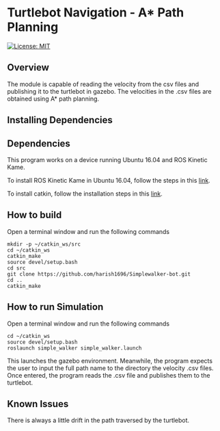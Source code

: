 # Turtlebot Navigation - A* Path Planning
[![License: MIT](https://img.shields.io/badge/License-MIT-yellow.svg)](https://opensource.org/licenses/MIT)

## Overview
The module is capable of reading the velocity from the csv files and publishing it to the turtlebot in gazebo. The velocities in the .csv files are obtained using A* path planning.

## Installing Dependencies
## Dependencies
This program works on a device running Ubuntu 16.04 and ROS Kinetic Kame.

To install ROS Kinetic Kame in Ubuntu 16.04, follow the steps in this [link](http://wiki.ros.org/kinetic/Installation/Ubuntu).

To install catkin, follow the installation steps in this [link](http://wiki.ros.org/catkin).

## How to build
Open a terminal window and run the following commands

```
mkdir -p ~/catkin_ws/src
cd ~/catkin_ws
catkin_make
source devel/setup.bash
cd src
git clone https://github.com/harish1696/Simplewalker-bot.git
cd ..
catkin_make
```
## How to run Simulation
Open a terminal window and run the following commands

```
cd ~/catkin_ws
source devel/setup.bash
roslaunch simple_walker simple_walker.launch
```
This launches the gazebo environment. Meanwhile, the program expects the user to input the full path name to the directory the velocity .csv files. Once entered, the program reads the .csv file and publishes them to the turtlebot.

## Known Issues
There is always a little drift in the path traversed by the turtlebot. 
